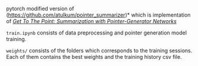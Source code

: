 pytorch modified version of (https://github.com/atulkum/pointer_summarizer)* which is implementation of *[Get To The Point: Summarization with Pointer-Generator Networks](https://arxiv.org/abs/1704.04368)*

`train.ipynb` consists of data preprocessing and pointer generation model training.

`weights/` consists of the folders which corresponds to the training sessions. Each of them contains the best weights and the training history csv file.